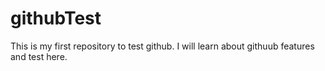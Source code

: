# githubTest
This is my first repository to test github. I will learn about githuub features and test here.
